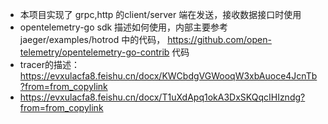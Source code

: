 * 本项目实现了 grpc,http 的client/server 端在发送，接收数据接口时使用 
* opentelemetry-go sdk 描述如何使用，内部主要参考 jaeger/examples/hotrod 中的代码， https://github.com/open-telemetry/opentelemetry-go-contrib 代码
* tracer的描述： https://evxulacfa8.feishu.cn/docx/KWCbdgVGWooqW3xbAuoce4JcnTb?from=from_copylink
* https://evxulacfa8.feishu.cn/docx/T1uXdApq1okA3DxSKQqcIHIzndg?from=from_copylink